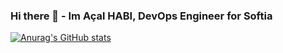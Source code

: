 ### Hi there 👋 - Im Açal HABI, DevOps Engineer for Softia

[![Anurag's GitHub stats](https://github-readme-stats.vercel.app/api?username=habi-a&count_private=true&show_icons=true&include_all_commits=true&hide=contribs,issues)](https://github.com/anuraghazra/github-readme-stats) 
